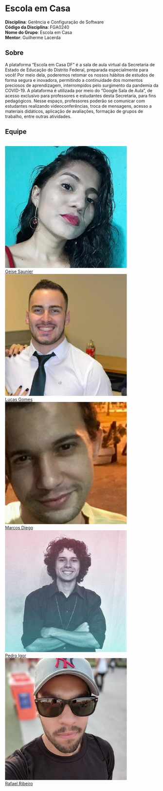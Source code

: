 # Escola em Casa

**Disciplina**: Gerência e Configuração de Software<br>
**Código da Disciplina**: FGA0240<br>
**Nome do Grupo**: Escola em Casa<br>
**Mentor**: Guilherme Lacerda<br>

## Sobre 
A plataforma “Escola em Casa DF” é a sala de aula virtual da Secretaria de Estado de Educação do Distrito Federal, preparada especialmente para você! Por meio dela, poderemos retomar os nossos hábitos de estudos de forma segura e inovadora, permitindo a continuidade dos momentos preciosos de aprendizagem, interrompidos pelo surgimento da pandemia da COVID-19.
A plataforma é utilizada por meio do “Google Sala de Aula”, de acesso exclusivo para professores e estudantes desta Secretaria, para fins pedagógicos.
Nesse espaço, professores poderão se comunicar com estudantes realizando videoconferências, troca de mensagens, acesso a materiais didáticos, aplicação de avaliações, formação de grupos de trabalho, entre outras atividades. 

## Equipe

<br>
<div class="container">
  <div class="row">
      <div class="col-sm container-img">
      <img src="./img/team/geise.jpeg" alt="..." class="img-thumbnail image">
          <div class="middle">
            <div class="text">
            <a href="https://github.com/GeiseSaunier">Geise Saunier</a>
            </div>
          </div>
    </div>
    <div class="col-sm container-img">
      <img src="./img/team/lucas.jpeg" alt="..." class="img-thumbnail image">
          <div class="middle">
            <div class="text">
            <a href="https://github.com/LGomees">Lucas Gomes</a>
            </div>
          </div>
    </div>
    <div class="col-sm container-img">
      <img src="./img/team/marcos.jpeg" alt="..." class="img-thumbnail image">
          <div class="middle">
            <div class="text">
            <a href="https://github.com/marcosdsg">Marcos Diego</a>
            </div>
          </div>
    </div>
    <div class="col-sm container-img">
      <img src="./img/team/pedro.jpeg" alt="..." class="img-thumbnail image">
          <div class="middle">
            <div class="text">
            <a href="https://github.com/pedroeagle">Pedro Igor</a>
            </div>
          </div>
    </div>
   <div class="col-sm container-img">
      <img src="./img/team/rafael.jpeg" alt="..." class="img-thumbnail image">
          <div class="middle">
            <div class="text">
            <a href="https://github.com/rafaelflarrn">Rafael Ribeiro</a>
            </div>
          </div>
    </div>
  </div>
</div>
